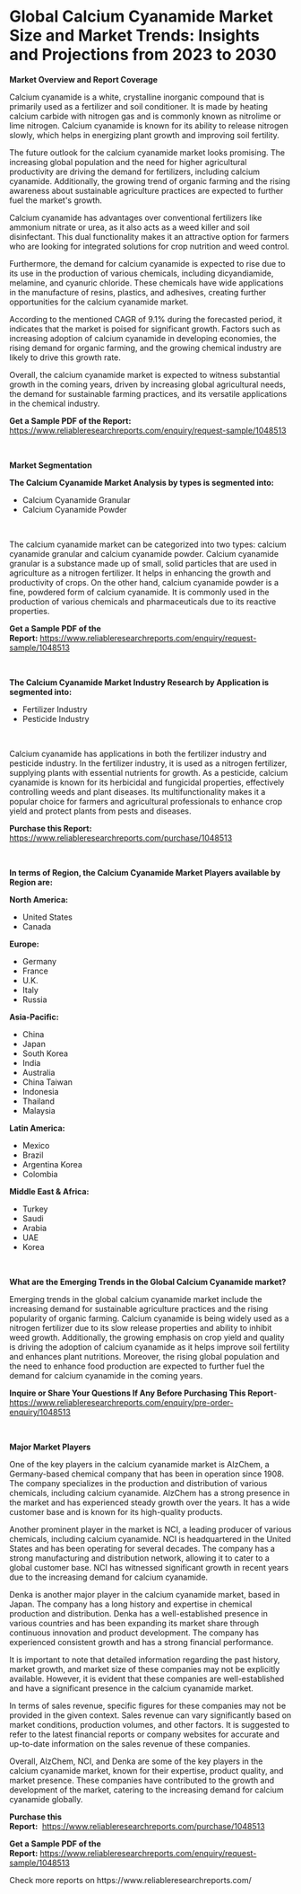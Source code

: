 <p><h1>Global Calcium Cyanamide Market Size and Market Trends: Insights and Projections from 2023 to 2030</h1></p><p><strong>Market Overview and Report Coverage</strong></p>
<p><p>Calcium cyanamide is a white, crystalline inorganic compound that is primarily used as a fertilizer and soil conditioner. It is made by heating calcium carbide with nitrogen gas and is commonly known as nitrolime or lime nitrogen. Calcium cyanamide is known for its ability to release nitrogen slowly, which helps in energizing plant growth and improving soil fertility.</p><p>The future outlook for the calcium cyanamide market looks promising. The increasing global population and the need for higher agricultural productivity are driving the demand for fertilizers, including calcium cyanamide. Additionally, the growing trend of organic farming and the rising awareness about sustainable agriculture practices are expected to further fuel the market's growth.</p><p>Calcium cyanamide has advantages over conventional fertilizers like ammonium nitrate or urea, as it also acts as a weed killer and soil disinfectant. This dual functionality makes it an attractive option for farmers who are looking for integrated solutions for crop nutrition and weed control.</p><p>Furthermore, the demand for calcium cyanamide is expected to rise due to its use in the production of various chemicals, including dicyandiamide, melamine, and cyanuric chloride. These chemicals have wide applications in the manufacture of resins, plastics, and adhesives, creating further opportunities for the calcium cyanamide market.</p><p>According to the mentioned CAGR of 9.1% during the forecasted period, it indicates that the market is poised for significant growth. Factors such as increasing adoption of calcium cyanamide in developing economies, the rising demand for organic farming, and the growing chemical industry are likely to drive this growth rate.</p><p>Overall, the calcium cyanamide market is expected to witness substantial growth in the coming years, driven by increasing global agricultural needs, the demand for sustainable farming practices, and its versatile applications in the chemical industry.</p></p>
<p><strong>Get a Sample PDF of the Report:</strong> <a href="https://www.reliableresearchreports.com/enquiry/request-sample/1048513">https://www.reliableresearchreports.com/enquiry/request-sample/1048513</a></p>
<p>&nbsp;</p>
<p><strong>Market Segmentation</strong></p>
<p><strong>The Calcium Cyanamide Market Analysis by types is segmented into:</strong></p>
<p><ul><li>Calcium Cyanamide Granular</li><li>Calcium Cyanamide Powder</li></ul></p>
<p>&nbsp;</p>
<p><p>The calcium cyanamide market can be categorized into two types: calcium cyanamide granular and calcium cyanamide powder. Calcium cyanamide granular is a substance made up of small, solid particles that are used in agriculture as a nitrogen fertilizer. It helps in enhancing the growth and productivity of crops. On the other hand, calcium cyanamide powder is a fine, powdered form of calcium cyanamide. It is commonly used in the production of various chemicals and pharmaceuticals due to its reactive properties.</p></p>
<p><strong>Get a Sample PDF of the Report:</strong>&nbsp;<a href="https://www.reliableresearchreports.com/enquiry/request-sample/1048513">https://www.reliableresearchreports.com/enquiry/request-sample/1048513</a></p>
<p>&nbsp;</p>
<p><strong>The Calcium Cyanamide Market Industry Research by Application is segmented into:</strong></p>
<p><ul><li>Fertilizer Industry</li><li>Pesticide Industry</li></ul></p>
<p>&nbsp;</p>
<p><p>Calcium cyanamide has applications in both the fertilizer industry and pesticide industry. In the fertilizer industry, it is used as a nitrogen fertilizer, supplying plants with essential nutrients for growth. As a pesticide, calcium cyanamide is known for its herbicidal and fungicidal properties, effectively controlling weeds and plant diseases. Its multifunctionality makes it a popular choice for farmers and agricultural professionals to enhance crop yield and protect plants from pests and diseases.</p></p>
<p><strong>Purchase this Report:</strong>&nbsp; <a href="https://www.reliableresearchreports.com/purchase/1048513">https://www.reliableresearchreports.com/purchase/1048513</a></p>
<p>&nbsp;</p>
<p><strong>In terms of Region, the Calcium Cyanamide Market Players available by Region are:</strong></p>
<p>
    <p> <strong> North America: </strong>
        <ul>
            <li>United States</li>
            <li>Canada</li>
        </ul>
        </p> 
    <p> <strong> Europe: </strong>
        <ul>
            <li>Germany</li>
            <li>France</li>
            <li>U.K.</li>
            <li>Italy</li>
            <li>Russia</li>
        </ul>
        </p> 
    <p> <strong> Asia-Pacific: </strong>
        <ul>
            <li>China</li>
            <li>Japan</li>
            <li>South Korea</li>
            <li>India</li>
            <li>Australia</li>
            <li>China Taiwan</li>
            <li>Indonesia</li>
            <li>Thailand</li>
            <li>Malaysia</li>
        </ul>
        </p> 
    <p> <strong> Latin America: </strong>
        <ul>
            <li>Mexico</li>
            <li>Brazil</li>
            <li>Argentina Korea</li>
            <li>Colombia</li>
        </ul>
        </p> 
    <p> <strong> Middle East & Africa: </strong>
        <ul>
            <li>Turkey</li>
            <li>Saudi</li>
            <li>Arabia</li>
            <li>UAE</li>
            <li>Korea</li>
        </ul>
    </p>
    </p>
<p>&nbsp;</p>
<p><strong>What are the Emerging Trends in the Global Calcium Cyanamide market?</strong></p>
<p><p>Emerging trends in the global calcium cyanamide market include the increasing demand for sustainable agriculture practices and the rising popularity of organic farming. Calcium cyanamide is being widely used as a nitrogen fertilizer due to its slow release properties and ability to inhibit weed growth. Additionally, the growing emphasis on crop yield and quality is driving the adoption of calcium cyanamide as it helps improve soil fertility and enhances plant nutritions. Moreover, the rising global population and the need to enhance food production are expected to further fuel the demand for calcium cyanamide in the coming years.</p></p>
<p><strong>Inquire or Share Your Questions If Any Before Purchasing This Report</strong>- <a href="https://www.reliableresearchreports.com/enquiry/pre-order-enquiry/1048513">https://www.reliableresearchreports.com/enquiry/pre-order-enquiry/1048513</a></p>
<p>&nbsp;</p>
<p><strong>Major Market Players</strong></p>
<p><p>One of the key players in the calcium cyanamide market is AlzChem, a Germany-based chemical company that has been in operation since 1908. The company specializes in the production and distribution of various chemicals, including calcium cyanamide. AlzChem has a strong presence in the market and has experienced steady growth over the years. It has a wide customer base and is known for its high-quality products.</p><p>Another prominent player in the market is NCI, a leading producer of various chemicals, including calcium cyanamide. NCI is headquartered in the United States and has been operating for several decades. The company has a strong manufacturing and distribution network, allowing it to cater to a global customer base. NCI has witnessed significant growth in recent years due to the increasing demand for calcium cyanamide.</p><p>Denka is another major player in the calcium cyanamide market, based in Japan. The company has a long history and expertise in chemical production and distribution. Denka has a well-established presence in various countries and has been expanding its market share through continuous innovation and product development. The company has experienced consistent growth and has a strong financial performance.</p><p>It is important to note that detailed information regarding the past history, market growth, and market size of these companies may not be explicitly available. However, it is evident that these companies are well-established and have a significant presence in the calcium cyanamide market.</p><p>In terms of sales revenue, specific figures for these companies may not be provided in the given context. Sales revenue can vary significantly based on market conditions, production volumes, and other factors. It is suggested to refer to the latest financial reports or company websites for accurate and up-to-date information on the sales revenue of these companies.</p><p>Overall, AlzChem, NCI, and Denka are some of the key players in the calcium cyanamide market, known for their expertise, product quality, and market presence. These companies have contributed to the growth and development of the market, catering to the increasing demand for calcium cyanamide globally.</p></p>
<p><strong>Purchase this Report:</strong>&nbsp;&nbsp;<a href="https://www.reliableresearchreports.com/purchase/1048513">https://www.reliableresearchreports.com/purchase/1048513</a></p>
<p></p>
<p><strong>Get a Sample PDF of the Report:</strong>&nbsp;<a href="https://www.reliableresearchreports.com/enquiry/request-sample/1048513">https://www.reliableresearchreports.com/enquiry/request-sample/1048513</a></p>
<p>Check more reports on https://www.reliableresearchreports.com/</p>